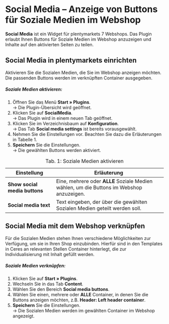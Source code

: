 # Social Media – Anzeige von Buttons für Soziale Medien im Webshop

**Social Media** ist ein Widget für plentymarkets 7 Webshops. Das Plugin erlaubt Ihnen Buttons für Soziale Medien im Webshop anzuzeigen und Inhalte auf den aktivierten Seiten zu teilen.

## Social Media in plentymarkets einrichten

Aktivieren Sie die Sozialen Medien, die Sie im Webshop anzeigen möchten. Die passenden Buttons werden im verknüpften Container ausgegeben.

##### Soziale Medien aktivieren:

1. Öffnen Sie das Menü **Start » Plugins**.<br /> → Die Plugin-Übersicht wird geöffnet.
2. Klicken Sie auf **SocialMedia**.<br /> → Das Plugin wird in einem neuen Tab geöffnet.
3. Klicken Sie im Verzeichnisbaum auf **Konfiguration**.<br /> → Das Tab **Social media settings** ist bereits vorausgewählt.
4. Nehmen Sie die Einstellungen vor. Beachten Sie dazu die Erläuterungen in Tabelle 1.
5. **Speichern** Sie die Einstellungen.<br /> → Die gewählten Buttons werden aktiviert.

<table>
<thead>
<tr>  
<th>Einstellung</th>
<th>Erläuterung</th> 
</tr>
</thead>
<tbody>   
<tr>
<td><b>Show social media buttons</b></td>  
<td>Eine, mehrere oder <strong>ALLE</strong> Soziale Medien wählen, um die Buttons im Webshop anzuzeigen.</td>
</tr>
<tr>
<td><b>Social media text</b></td>  
<td>Text eingeben, der über die gewählten Sozialen Medien geteilt werden soll.</td>
</tr>
</tbody>
<caption>Tab. 1: Soziale Medien aktivieren</caption>
</table>

## Social Media mit dem Webshop verknüpfen

Für die Sozialen Medien stehen Ihnen verschiedene Möglichkeiten zur Verfügung, um sie in Ihren Shop einzubinden.
Hierfür sind in den Templates in Ceres an relevanten Stellen Container hinterlegt, die zur Individualisierung mit Inhalt gefüllt werden.

##### Soziale Medien verknüpfen:

1. Klicken Sie auf **Start » Plugins**.
2. Wechseln Sie in das Tab **Content**. 
3. Wählen Sie den Bereich **Social media buttons**.
4. Wählen Sie einen, mehrere oder **ALLE** Container, in denen Sie die Buttons anzeigen möchten, z.B. **Header: Left header container**.
5. **Speichern** Sie die Einstellungen.<br /> → Die Sozialen Medien werden im gewählten Container im Webshop angezeigt.
